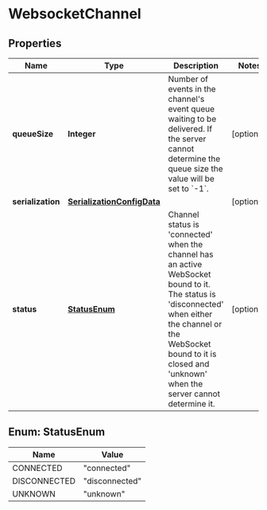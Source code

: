 
# WebsocketChannel

## Properties
Name | Type | Description | Notes
------------ | ------------- | ------------- | -------------
**queueSize** | **Integer** | Number of events in the channel&#39;s event queue waiting to be delivered. If the server cannot determine the queue size the value will be set to &#x60;-1&#x60;. |  [optional]
**serialization** | [**SerializationConfigData**](SerializationConfigData.md) |  |  [optional]
**status** | [**StatusEnum**](#StatusEnum) | Channel status is &#39;connected&#39; when the channel has an active WebSocket bound to it. The status is &#39;disconnected&#39; when either the channel or the WebSocket bound to it is closed and &#39;unknown&#39; when the server cannot determine it. |  [optional]


<a name="StatusEnum"></a>
## Enum: StatusEnum
Name | Value
---- | -----
CONNECTED | &quot;connected&quot;
DISCONNECTED | &quot;disconnected&quot;
UNKNOWN | &quot;unknown&quot;



